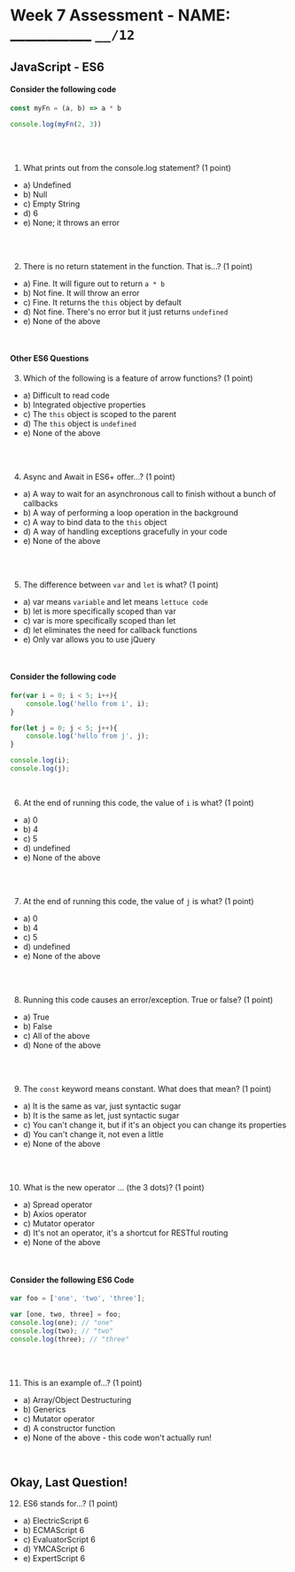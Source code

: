 # Week 7 Assessment - NAME: ___________  `__/12`

## JavaScript - ES6

#### Consider the following code

```javascript
const myFn = (a, b) => a * b

console.log(myFn(2, 3))
```

<br><br>

1. What prints out from the console.log statement? (1 point)

* a) Undefined
* b) Null
* c) Empty String
* d) 6
* e) None; it throws an error 

<br><br>

2. There is no return statement in the function. That is...? (1 point)

* a) Fine. It will figure out to return `a * b`
* b) Not fine. It will throw an error
* c) Fine. It returns the `this` object by default
* d) Not fine. There's no error but it just returns `undefined`
* e) None of the above

<br>

#### Other ES6 Questions

3. Which of the following is a feature of arrow functions? (1 point)

* a) Difficult to read code
* b) Integrated objective properties
* c) The `this` object is scoped to the parent
* d) The `this` object is `undefined`
* e) None of the above

<br><br>

4. Async and Await in ES6+ offer...? (1 point)

* a) A way to wait for an asynchronous call to finish without a bunch of callbacks
* b) A way of performing a loop operation in the background
* c) A way to bind data to the `this` object
* d) A way of handling exceptions gracefully in your code
* e) None of the above

<br><br>

5. The difference between `var` and `let` is what? (1 point)

* a) var means `variable` and let means `lettuce code`
* b) let is more specifically scoped than var
* c) var is more specifically scoped than let
* d) let eliminates the need for callback functions
* e) Only var allows you to use jQuery

<br>

#### Consider the following code

```javascript
for(var i = 0; i < 5; i++){
    console.log('hello from i', i);
}

for(let j = 0; j < 5; j++){
    console.log('hello from j', j);
}

console.log(i);
console.log(j);
```

<br>

6. At the end of running this code, the value of `i` is what? (1 point)

* a) 0
* b) 4
* c) 5
* d) undefined
* e) None of the above

<br><br>

7. At the end of running this code, the value of `j` is what? (1 point)

* a) 0
* b) 4
* c) 5
* d) undefined
* e) None of the above

<br><br>

8. Running this code causes an error/exception. True or false? (1 point)

* a) True
* b) False
* c) All of the above
* d) None of the above

<br><br>

9. The `const` keyword means constant. What does that mean? (1 point)

* a) It is the same as var, just syntactic sugar
* b) It is the same as let, just syntactic sugar
* c) You can't change it, but if it's an object you can change its properties
* d) You can't change it, not even a little
* e) None of the above

<br><br>

10. What is the new operator ... (the 3 dots)? (1 point)

* a) Spread operator
* b) Axios operator
* c) Mutator operator
* d) It's not an operator, it's a shortcut for RESTful routing
* e) None of the above

<br>

#### Consider the following ES6 Code

```javascript
var foo = ['one', 'two', 'three'];

var [one, two, three] = foo;
console.log(one); // "one"
console.log(two); // "two"
console.log(three); // "three"
```

<br><br>

11. This is an example of...? (1 point)

* a) Array/Object Destructuring
* b) Generics
* c) Mutator operator
* d) A constructor function
* e) None of the above - this code won't actually run!

<br>

## Okay, Last Question!

12. ES6 stands for...? (1 point)

* a) ElectricScript 6
* b) ECMAScript 6
* c) EvaluatorScript 6
* d) YMCAScript 6
* e) ExpertScript 6
